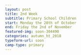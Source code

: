 ```yaml
---
layout: post
title: 2nd Week
subtitle: Primary School Children
start: Monday the 28th of October
end: Friday the 2nd of November
featured-img: soon-304490
categories: autumn_ht_2018
typeform-url: soon
camp-type: primary
---
```

